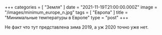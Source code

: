 +++
categories = [ "Земля" ]
date = "2021-11-19T21:00:00.000Z"
image = "/images/minimum_europe_n.jpg"
tags = [ "Европа" ]
title = "Минимальные температуры в Европе"
type = "post"
+++

Не факт что тут представлена зима 2019, а уж 2020 точно уже нет.
